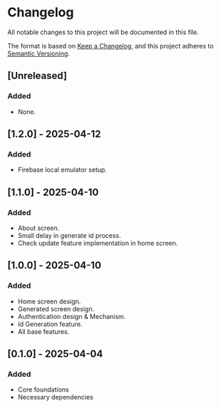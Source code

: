 # Changelog

All notable changes to this project will be documented in this file.

The format is based on [Keep a Changelog](https://keepachangelog.com/en/1.1.0/),
and this project adheres to [Semantic Versioning](https://semver.org/spec/v2.0.0.html).

## [Unreleased]

### Added

- None.

## [1.2.0] - 2025-04-12

### Added

- Firebase local emulator setup.

## [1.1.0] - 2025-04-10

### Added

- About screen.
- Small delay in generate id process.
- Check update feature implementation in home screen.

## [1.0.0] - 2025-04-10

### Added

- Home screen design.
- Generated screen design.
- Authentication design & Mechanism.
- Id Generation feature.
- All base features.

## [0.1.0] - 2025-04-04

### Added

- Core foundations
- Necessary dependencies
